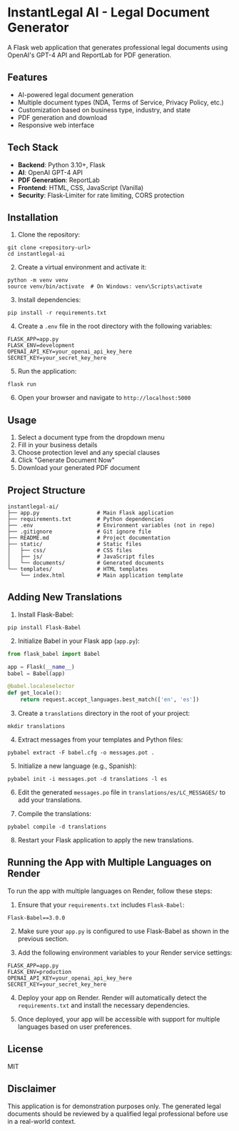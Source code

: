 # InstantLegal AI - Legal Document Generator

A Flask web application that generates professional legal documents using OpenAI's GPT-4 API and ReportLab for PDF generation.

## Features

- AI-powered legal document generation
- Multiple document types (NDA, Terms of Service, Privacy Policy, etc.)
- Customization based on business type, industry, and state
- PDF generation and download
- Responsive web interface

## Tech Stack

- **Backend**: Python 3.10+, Flask
- **AI**: OpenAI GPT-4 API
- **PDF Generation**: ReportLab
- **Frontend**: HTML, CSS, JavaScript (Vanilla)
- **Security**: Flask-Limiter for rate limiting, CORS protection

## Installation

1. Clone the repository:
```
git clone <repository-url>
cd instantlegal-ai
```

2. Create a virtual environment and activate it:
```
python -m venv venv
source venv/bin/activate  # On Windows: venv\Scripts\activate
```

3. Install dependencies:
```
pip install -r requirements.txt
```

4. Create a `.env` file in the root directory with the following variables:
```
FLASK_APP=app.py
FLASK_ENV=development
OPENAI_API_KEY=your_openai_api_key_here
SECRET_KEY=your_secret_key_here
```

5. Run the application:
```
flask run
```

6. Open your browser and navigate to `http://localhost:5000`

## Usage

1. Select a document type from the dropdown menu
2. Fill in your business details
3. Choose protection level and any special clauses
4. Click "Generate Document Now"
5. Download your generated PDF document

## Project Structure

```
instantlegal-ai/
├── app.py                  # Main Flask application
├── requirements.txt        # Python dependencies
├── .env                    # Environment variables (not in repo)
├── .gitignore              # Git ignore file
├── README.md               # Project documentation
├── static/                 # Static files
│   ├── css/                # CSS files
│   ├── js/                 # JavaScript files
│   └── documents/          # Generated documents
└── templates/              # HTML templates
    └── index.html          # Main application template
```

## Adding New Translations

1. Install Flask-Babel:
```
pip install Flask-Babel
```

2. Initialize Babel in your Flask app (`app.py`):
```python
from flask_babel import Babel

app = Flask(__name__)
babel = Babel(app)

@babel.localeselector
def get_locale():
    return request.accept_languages.best_match(['en', 'es'])
```

3. Create a `translations` directory in the root of your project:
```
mkdir translations
```

4. Extract messages from your templates and Python files:
```
pybabel extract -F babel.cfg -o messages.pot .
```

5. Initialize a new language (e.g., Spanish):
```
pybabel init -i messages.pot -d translations -l es
```

6. Edit the generated `messages.po` file in `translations/es/LC_MESSAGES/` to add your translations.

7. Compile the translations:
```
pybabel compile -d translations
```

8. Restart your Flask application to apply the new translations.

## Running the App with Multiple Languages on Render

To run the app with multiple languages on Render, follow these steps:

1. Ensure that your `requirements.txt` includes `Flask-Babel`:
```
Flask-Babel==3.0.0
```

2. Make sure your `app.py` is configured to use Flask-Babel as shown in the previous section.

3. Add the following environment variables to your Render service settings:
```
FLASK_APP=app.py
FLASK_ENV=production
OPENAI_API_KEY=your_openai_api_key_here
SECRET_KEY=your_secret_key_here
```

4. Deploy your app on Render. Render will automatically detect the `requirements.txt` and install the necessary dependencies.

5. Once deployed, your app will be accessible with support for multiple languages based on user preferences.

## License

MIT

## Disclaimer

This application is for demonstration purposes only. The generated legal documents should be reviewed by a qualified legal professional before use in a real-world context. 
